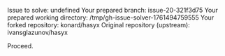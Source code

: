 Issue to solve: undefined
Your prepared branch: issue-20-321f3d75
Your prepared working directory: /tmp/gh-issue-solver-1761494759555
Your forked repository: konard/hasyx
Original repository (upstream): ivansglazunov/hasyx

Proceed.